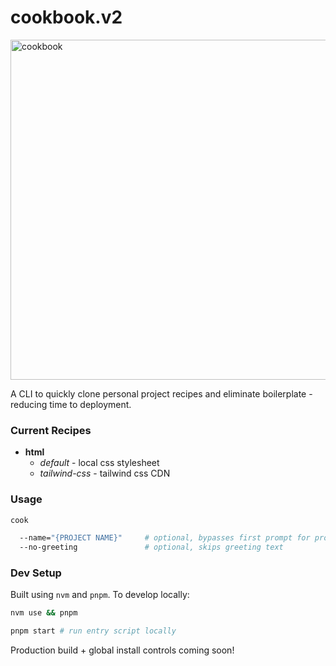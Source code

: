 # cookbook.v2

<img width="544" alt="cookbook" src="https://github.com/jQwitt/cookbook.v2/assets/10406506/5ace7ff4-c0ed-4451-b6b7-12b45d5fd294">

A CLI to quickly clone personal project recipes and eliminate boilerplate - reducing time to deployment.

### Current Recipes

- **html**
  - _default_ - local css stylesheet
  - _tailwind-css_ - tailwind css CDN

### Usage

```bash
cook

  --name="{PROJECT NAME}"     # optional, bypasses first prompt for project name
  --no-greeting               # optional, skips greeting text

```

### Dev Setup

Built using `nvm` and `pnpm`. To develop locally:

```bash
nvm use && pnpm

pnpm start # run entry script locally
```

Production build + global install controls coming soon!
